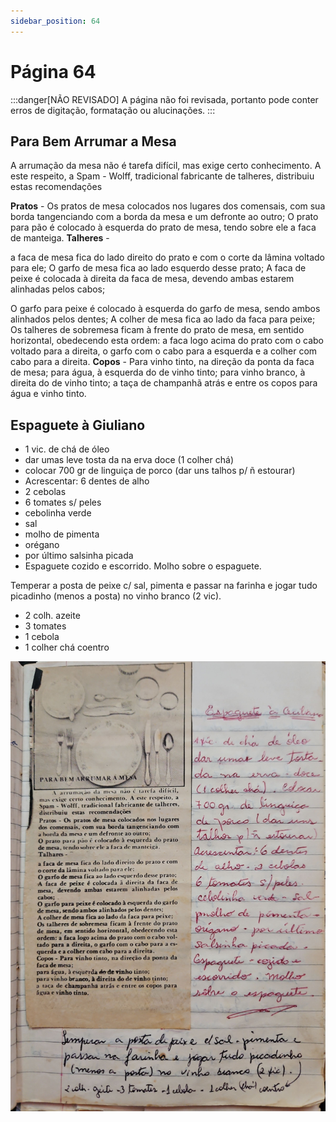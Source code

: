 ```yaml
---
sidebar_position: 64
---
```

# Página 64
:::danger[NÃO REVISADO]
A página não foi revisada, portanto pode conter erros de digitação, formatação ou alucinações.
:::
## Para Bem Arrumar a Mesa

A arrumação da mesa não é tarefa difícil, mas exige certo conhecimento. A este respeito, a Spam - Wolff, tradicional fabricante de talheres, distribuiu estas recomendações

**Pratos** - Os pratos de mesa colocados nos lugares dos comensais, com sua borda tangenciando com a borda da mesa e um defronte ao outro;
O prato para pão é colocado à esquerda do prato de mesa, tendo sobre ele a faca de manteiga.
**Talheres** -

a faca de mesa fica do lado direito do prato e com o corte da lâmina voltado para ele;
O garfo de mesa fica ao lado esquerdo desse prato;
A faca de peixe é colocada à direita da faca de mesa, devendo ambas estarem alinhadas pelos cabos;

O garfo para peixe é colocado à esquerda do garfo de mesa, sendo ambos alinhados pelos dentes;
A colher de mesa fica ao lado da faca para peixe;
Os talheres de sobremesa ficam à frente do prato de mesa, em sentido horizontal, obedecendo esta ordem: a faca logo acima do prato com o cabo voltado para a direita, o garfo com o cabo para a esquerda e a colher com cabo para a direita.
**Copos** - Para vinho tinto, na direção da ponta da faca de mesa;
para água, à esquerda do de vinho tinto;
para vinho branco, à direita do de vinho tinto;
a taça de champanhã atrás e entre os copos para água e vinho tinto.

## Espaguete à Giuliano

- 1 vic. de chá de óleo
- dar umas leve tosta da na erva doce (1 colher chá)
- colocar 700 gr de linguiça de porco (dar uns talhos p/ ñ estourar)
- Acrescentar: 6 dentes de alho
- 2 cebolas
- 6 tomates s/ peles
- cebolinha verde
- sal
- molho de pimenta
- orégano
- por último salsinha picada
- Espaguete cozido e escorrido. Molho sobre o espaguete.

Temperar a posta de peixe c/ sal, pimenta e passar na farinha e jogar tudo picadinho (menos a posta) no vinho branco (2 vic).
- 2 colh. azeite
- 3 tomates
- 1 cebola
- 1 colher chá coentro

![imagem base](./images/page_64.png)